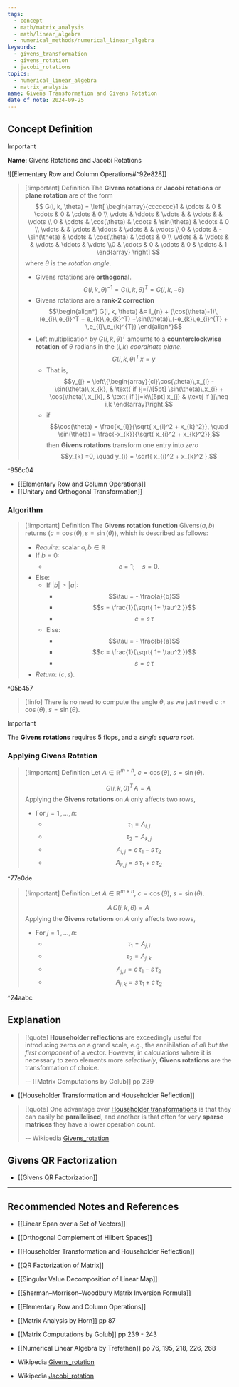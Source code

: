 ```yaml
---
tags:
  - concept
  - math/matrix_analysis
  - math/linear_algebra
  - numerical_methods/numerical_linear_algebra
keywords:
  - givens_transformation
  - givens_rotation
  - jacobi_rotations
topics:
  - numerical_linear_algebra
  - matrix_analysis
name: Givens Transformation and Givens Rotation
date of note: 2024-09-25
---
```


## Concept Definition

>[!important]
>**Name**: Givens Rotations and Jacobi Rotations

![[Elementary Row and Column Operations#^92e828]]


>[!important] Definition
>The **Givens rotations** or **Jacobi rotations** or **plane rotation** are of the form
>$$
>G(i, k, \theta) = \left[ \begin{array}{ccccccc}1 & \cdots & 0 & \cdots  & 0 & \cdots & 0 \\ \vdots & \ddots & \vdots &   & \vdots &  & \vdots \\ 0 & \cdots & \cos(\theta) & \cdots  & \sin(\theta) & \cdots & 0 \\ \vdots &  & \vdots & \ddots  & \vdots &  & \vdots \\ 0 & \cdots & -\sin(\theta) & \cdots  & \cos(\theta) & \cdots & 0 \\ \vdots &  & \vdots &   & \vdots & \ddots & \vdots \\0 & \cdots & 0 & \cdots  & 0 & \cdots & 1 \end{array} \right] 
>$$ 
>where $\theta$ is the *rotation angle*.
>- Givens rotations are **orthogonal**. $$G(i, k, \theta)^{-1} = G(i, k, \theta)^{T} = G(i, k, -\theta)$$
>- Givens rotations are a **rank-2 correction** $$\begin{align*} G(i, k, \theta) &= I_{n} + (\cos(\theta)-1)\,(e_{i}\,e_{i}^T + e_{k}\,e_{k}^T)  +\sin(\theta)\,(-e_{k}\,e_{i}^{T} + \,e_{i}\,e_{k}^{T}) \end{align*}$$ 
>- Left multiplication by $G(i,k,\theta)^{T}$ amounts to a **counterclockwise rotation** of $\theta$ radians in the $(i,k)$ *coordinate plane*. $$G(i,k, \theta)^{T}\,x = y$$ 
>	- That is, $$y_{j} = \left\{\begin{array}{cl}\cos(\theta)\,x_{i} - \sin(\theta)\,x_{k}, & \text{ if }j=i\\[5pt] \sin(\theta)\,x_{i} + \cos(\theta)\,x_{k}, & \text{ if }j=k\\[5pt] x_{j} & \text{ if }j\neq i,k \end{array}\right.$$
>	- if $$\cos(\theta) = \frac{x_{i}}{\sqrt{ x_{i}^2  + x_{k}^2}}, \quad \sin(\theta) = \frac{-x_{k}}{\sqrt{ x_{i}^2  + x_{k}^2}},$$ then **Givens rotations** transform one entry into *zero* $$y_{k} =0, \quad y_{i} = \sqrt{ x_{i}^2  + x_{k}^2 }.$$

^956c04

- [[Elementary Row and Column Operations]]
- [[Unitary and Orthogonal Transformation]]

### Algorithm

>[!important] Definition
>The **Givens rotation function** $\text{Givens}(a, b)$ returns $(c=\cos(\theta), s=\sin(\theta))$, whish is described as follows:
>- *Require*: scalar $a, b\in \mathbb{R}$
>- If $b =0$:
>	- $$c = 1; \quad s = 0.$$
>- Else:
>	- If $|b| > |a|$:
>		- $$\tau = - \frac{a}{b}$$
>		- $$s = \frac{1}{\sqrt{ 1+ \tau^2 }}$$
>		- $$c= s\,\tau$$
>	- Else:
>		- $$\tau = - \frac{b}{a}$$
>		- $$c = \frac{1}{\sqrt{ 1+ \tau^2 }}$$
>		- $$s = c\,\tau$$
>- *Return*: $(c, s)$.

^05b457

>[!info]
>There is no need to compute the angle $\theta$, as we just need $c:= \cos(\theta), \; s=\sin(\theta).$


>[!important]
>The **Givens rotations** requires $5$ flops, and a *single square root*.

### Applying Givens Rotation

>[!important] Definition
>Let $A\in \mathbb{R}^{m\times n}$, $c= \cos (\theta)$, $s = \sin(\theta)$.
>
>$$G(i,k, \theta)^{T}\,A = A$$ Applying the **Givens rotations** on $A$ only affects two rows, 
>- For $j=1\,{,}\ldots{,}\,n$:
>	- $$\tau_{1} = A_{i,j}$$
>	- $$\tau_{2} = A_{k,j}$$
>	- $$A_{i,j} = c\,\tau_{1} - s\,\tau_{2}$$
>	- $$A_{k,j} = s\,\tau_{1} + c\,\tau_{2}$$

^77e0de

>[!important] Definition
>Let $A\in \mathbb{R}^{m\times n}$, $c= \cos (\theta)$, $s = \sin(\theta)$.
>
>$$A\,G(i,k, \theta) = A$$ Applying the **Givens rotations** on $A$ only affects two rows, 
>- For $j=1\,{,}\ldots{,}\,n$:
>	- $$\tau_{1} = A_{j,i}$$
>	- $$\tau_{2} = A_{j,k}$$
>	- $$A_{j,i} = c\,\tau_{1} - s\,\tau_{2}$$
>	- $$A_{j,k} = s\,\tau_{1} + c\,\tau_{2}$$

^24aabc



## Explanation

>[!quote]
>**Householder reflections** are exceedingly useful for introducing zeros on a grand scale, e.g., the annihilation of *all but the first component* of a vector. However, in calculations where it is necessary to zero elements more *selectively*, **Givens rotations** are the transformation of choice. 
>
>-- [[Matrix Computations by Golub]] pp 239

- [[Householder Transformation and Householder Reflection]]

>[!quote]
>One advantage over [Householder transformations](https://en.wikipedia.org/wiki/Householder_transformation "Householder transformation") is that they can easily be **parallelised**, and another is that often for very **sparse matrices** they have a lower operation count.
>
>-- Wikipedia [Givens_rotation](https://en.wikipedia.org/wiki/Givens_rotation)

## Givens QR Factorization

- [[Givens QR Factorization]]



-----------
##  Recommended Notes and References


- [[Linear Span over a Set of Vectors]]
- [[Orthogonal Complement of Hilbert Spaces]]

- [[Householder Transformation and Householder Reflection]]
- [[QR Factorization of Matrix]]
- [[Singular Value Decomposition of Linear Map]]

- [[Sherman–Morrison–Woodbury Matrix Inversion Formula]]

- [[Elementary Row and Column Operations]]

- [[Matrix Analysis by Horn]] pp 87
- [[Matrix Computations by Golub]] pp 239 - 243
- [[Numerical Linear Algebra by Trefethen]] pp 76, 195, 218, 226, 268
- Wikipedia [Givens_rotation](https://en.wikipedia.org/wiki/Givens_rotation)
- Wikipedia [Jacobi_rotation](https://en.wikipedia.org/wiki/Jacobi_rotation)